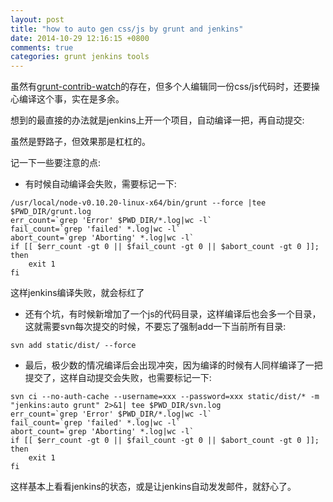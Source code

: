 ```yaml
---
layout: post
title: "how to auto gen css/js by grunt and jenkins"
date: 2014-10-29 12:16:15 +0800
comments: true
categories: grunt jenkins tools
---
```


虽然有[grunt-contrib-watch](https://github.com/gruntjs/grunt-contrib-watch)的存在，但多个人编辑同一份css/js代码时，还要操心编译这个事，实在是多余。

想到的最直接的办法就是jenkins上开一个项目，自动编译一把，再自动提交:

虽然是野路子，但效果那是杠杠的。

记一下一些要注意的点:

 - 有时候自动编译会失败，需要标记一下:

```
/usr/local/node-v0.10.20-linux-x64/bin/grunt --force |tee $PWD_DIR/grunt.log
err_count=`grep 'Error' $PWD_DIR/*.log|wc -l`
fail_count=`grep 'failed' *.log|wc -l`
abort_count=`grep 'Aborting' *.log|wc -l`
if [[ $err_count -gt 0 || $fail_count -gt 0 || $abort_count -gt 0 ]]; then
    exit 1
fi
```

这样jenkins编译失败，就会标红了

 - 还有个坑，有时候新增加了一个js的代码目录，这样编译后也会多一个目录，这就需要svn每次提交的时候，不要忘了强制add一下当前所有目录:

```
svn add static/dist/ --force
```

 - 最后，极少数的情况编译后会出现冲突，因为编译的时候有人同样编译了一把提交了，这样自动提交会失败，也需要标记一下:

```
svn ci --no-auth-cache --username=xxx --password=xxx static/dist/* -m "jenkins:auto grunt" 2>&1| tee $PWD_DIR/svn.log
err_count=`grep 'Error' $PWD_DIR/*.log|wc -l`
fail_count=`grep 'failed' *.log|wc -l`
abort_count=`grep 'Aborting' *.log|wc -l`
if [[ $err_count -gt 0 || $fail_count -gt 0 || $abort_count -gt 0 ]]; then
    exit 1
fi
```

这样基本上看看jenkins的状态，或是让jenkins自动发发邮件，就舒心了。
